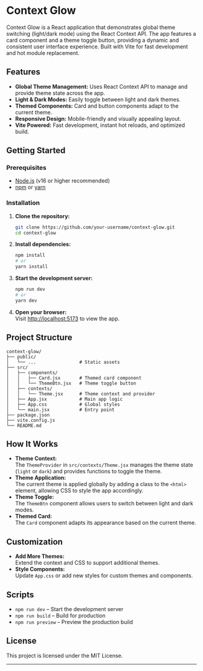 # Context Glow

Context Glow is a React application that demonstrates global theme switching (light/dark mode) using the React Context API. The app features a card component and a theme toggle button, providing a dynamic and consistent user interface experience. Built with Vite for fast development and hot module replacement.

## Features

- **Global Theme Management:** Uses React Context API to manage and provide theme state across the app.
- **Light & Dark Modes:** Easily toggle between light and dark themes.
- **Themed Components:** Card and button components adapt to the current theme.
- **Responsive Design:** Mobile-friendly and visually appealing layout.
- **Vite Powered:** Fast development, instant hot reloads, and optimized build.

## Getting Started

### Prerequisites

- [Node.js](https://nodejs.org/) (v16 or higher recommended)
- [npm](https://www.npmjs.com/) or [yarn](https://yarnpkg.com/)

### Installation

1. **Clone the repository:**
   ```bash
   git clone https://github.com/your-username/context-glow.git
   cd context-glow
   ```

2. **Install dependencies:**
   ```bash
   npm install
   # or
   yarn install
   ```

3. **Start the development server:**
   ```bash
   npm run dev
   # or
   yarn dev
   ```

4. **Open your browser:**  
   Visit [http://localhost:5173](http://localhost:5173) to view the app.

## Project Structure

```
context-glow/
├── public/
│   └── ...                # Static assets
├── src/
│   ├── components/
│   │   ├── Card.jsx       # Themed card component
│   │   └── ThemeBtn.jsx   # Theme toggle button
│   ├── contexts/
│   │   └── Theme.jsx      # Theme context and provider
│   ├── App.jsx            # Main app logic
│   ├── App.css            # Global styles
│   └── main.jsx           # Entry point
├── package.json
├── vite.config.js
└── README.md
```

## How It Works

- **Theme Context:**  
  The `ThemeProvider` in `src/contexts/Theme.jsx` manages the theme state (`light` or `dark`) and provides functions to toggle the theme.
- **Theme Application:**  
  The current theme is applied globally by adding a class to the `<html>` element, allowing CSS to style the app accordingly.
- **Theme Toggle:**  
  The `ThemeBtn` component allows users to switch between light and dark modes.
- **Themed Card:**  
  The `Card` component adapts its appearance based on the current theme.

## Customization

- **Add More Themes:**  
  Extend the context and CSS to support additional themes.
- **Style Components:**  
  Update `App.css` or add new styles for custom themes and components.

## Scripts

- `npm run dev` – Start the development server
- `npm run build` – Build for production
- `npm run preview` – Preview the production build

## License

This project is licensed under the MIT License.

---

